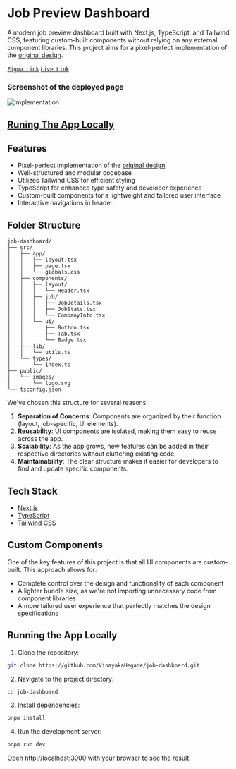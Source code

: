 # Job Preview Dashboard

A modern job preview dashboard built with Next.js, TypeScript, and Tailwind CSS, featuring custom-built components without relying on any external component libraries. This project aims for a pixel-perfect implementation of the [original design](https://www.figma.com/design/f65mNkOZUSXdWRiPtZsHuX/Job-preview-dashboard-(Copy)?node-id=0-1&t=KTNQCbRpgMJtW2w4-1).

[`Figma Link`](https://www.figma.com/design/f65mNkOZUSXdWRiPtZsHuX/Job-preview-dashboard-(Copy)?node-id=0-1&t=KTNQCbRpgMJtW2w4-1)
[`Live Link`](https://cladedashboard.vercel.app)

### Screenshot of the deployed page

![implementation](https://github.com/VinayakaHegade/job-dashboard/assets/88454618/11af2dd8-b83e-4754-9252-aec734254ba3)

## [Runing The App Locally](#running-the-app-locally)

## Features

- Pixel-perfect implementation of the [original design](https://www.figma.com/design/f65mNkOZUSXdWRiPtZsHuX/Job-preview-dashboard-(Copy)?node-id=0-1&t=KTNQCbRpgMJtW2w4-1)
- Well-structured and modular codebase
- Utilizes Tailwind CSS for efficient styling
- TypeScript for enhanced type safety and developer experience
- Custom-built components for a lightweight and tailored user interface
- Interactive navigations in header

## Folder Structure
```
job-dashboard/
├── src/
│   ├── app/
│   │   ├── layout.tsx
│   │   ├── page.tsx
│   │   └── globals.css
│   ├── components/
│   │   ├── layout/
│   │   │   └── Header.tsx
│   │   ├── job/
│   │   │   ├── JobDetails.tsx
│   │   │   ├── JobStats.tsx
│   │   │   └── CompanyInfo.tsx
│   │   └── ui/
│   │       ├── Button.tsx
│   │       ├── Tab.tsx
│   │       └── Badge.tsx
│   ├── lib/
│   │   └── utils.ts
│   └── types/
│       └── index.ts
├── public/
│   └── images/
│       └── logo.svg
└── tsconfig.json
```
We've chosen this structure for several reasons:

1. **Separation of Concerns**: Components are organized by their function (layout, job-specific, UI elements).
2. **Reusability**: UI components are isolated, making them easy to reuse across the app.
3. **Scalability**: As the app grows, new features can be added in their respective directories without cluttering existing code.
4. **Maintainability**: The clear structure makes it easier for developers to find and update specific components.

## Tech Stack

- [Next.js](https://nextjs.org/)
- [TypeScript](https://www.typescriptlang.org/)
- [Tailwind CSS](https://tailwindcss.com/)

## Custom Components

One of the key features of this project is that all UI components are custom-built. This approach allows for:

- Complete control over the design and functionality of each component
- A lighter bundle size, as we're not importing unnecessary code from component libraries
- A more tailored user experience that perfectly matches the design specifications

## Running the App Locally

1. Clone the repository: 
```bash
git clone https://github.com/VinayakaHegade/job-dashboard.git
```
2. Navigate to the project directory:
```bash
cd job-dashboard
```
3. Install dependencies:
```bash
pnpm install
```
4. Run the development server:
```bash
pnpm run dev
```
Open [http://localhost:3000](http://localhost:3000) with your browser to see the result.
